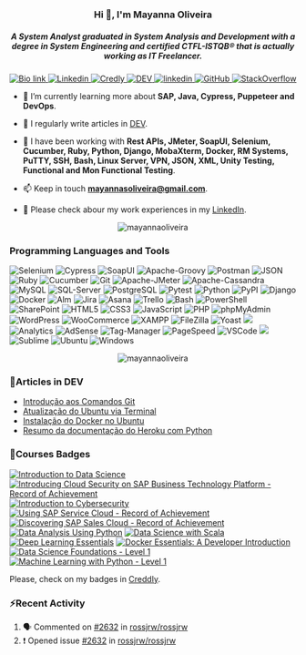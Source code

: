 <h3 align="center">Hi 👋, I'm Mayanna Oliveira</h1>
<h5 align="center">A System Analyst graduated in System Analysis and Development with a degree in System Engineering and certified CTFL-ISTQB® that is actually working as IT Freelancer.
</h3>

<!-- Profile View 
<p align="center">
<img src="https://komarev.com/ghpvc/?username=mayannaoliveira&label=Profile%20views&color=0e75b6&style=flat)](https://stackoverflow.com/users/16884312/mayanna" />
</p> -->

<p align="center">
    <a href="https://bio.link/mayanna">
    <img alt="Bio link" src="https://img.shields.io/badge/Bio%20Link-000000.svg?style=flat&logo=Bio-Link&logoColor=white"/>
    </a>
    <a href="https://www.linkedin.com/in/mayannaoliveira/">
    <img alt="Linkedin" src="https://img.shields.io/badge/LinkedIn-0A66C2.svg?style=flat&logo=LinkedIn&logoColor=white"/>
    </a>
    <a href="https://www.credly.com/users/mayannaoliveira/">
    <img alt="Credly" src="https://img.shields.io/badge/Credly-FF6B00.svg?style=flat&logo=Credly&logoColor=white"/>
    </a>
    <a href="https://dev.to/mayannaoliveira">
    <img alt="DEV" src="https://img.shields.io/badge/dev.to-0A0A0A.svg?style=flat&logo=devdotto&logoColor=white"/>
    </a>
    <a href=mailto:mayannasoliveira@gmail.com>
    <img alt="linkedin" src="https://img.shields.io/badge/Gmail-EA4335.svg?style=flat&logo=Gmail&logoColor=white"/>
    </a>
    <a href="https://github.com/mayannaoliveira">
    <img alt="GitHub" src="https://img.shields.io/badge/GitHub-181717.svg?style=flat&logo=GitHub&logoColor=white"/>
    </a>
    <a href="https://stackoverflow.com/users/16884312/mayanna">
    <img alt="StackOverflow" src="https://img.shields.io/badge/Stack%20Overflow-F58025.svg?style=flat&logo=Stack-Overflow&logoColor=white"/>
    </a>
</p> 

- 🌱 I’m currently learning more about **SAP, Java, Cypress, Puppeteer and DevOps**.

- 📝 I regularly write articles in [DEV](https://dev.to/mayannaoliveira).

- 🔧 I have been working with **Rest APIs, JMeter, SoapUI, Selenium, Cucumber, Ruby, Python, Django, MobaXterm, Docker, RM Systems, PuTTY, SSH, Bash, Linux Server, VPN, JSON, XML, Unity Testing, Functional and Mon Functional Testing**.

- 📫 Keep in touch **mayannasoliveira@gmail.com**.

- 📄 Please check abour my work experiences in my [LinkedIn](https://www.linkedin.com/in/mayannaoliveira/).

<p align="center">
<img src="https://stackoverflow-card.vercel.app/?userID=16884312&theme=stackoverflow-dark" alt="mayannaoliveira" />
</p>


<!-- StackOverflow -->
<!-- [![Mayanna StackOverflow](https://stackoverflow-card.vercel.app/?userID=16884312&theme=stackoverflow-dark)](https://stackoverflow.com/users/16884312/mayanna) -->

<!-- StackOverflow -->
<!-- [![Mayanna StackOverflow](https://github-readme-stackoverflow.vercel.app/?userID=16884312&theme=dark)](https://stackoverflow.com/users/16884312/mayanna)-->

<h3 align="left">Programming Languages and Tools</h3> 

![Selenium](https://img.shields.io/badge/Selenium-43B02A.svg?style=for-the-badge&logo=Selenium&logoColor=white) 
![Cypress](https://img.shields.io/badge/Cypress-17202C.svg?style=for-the-badge&logo=Cypress&logoColor=white)
![SoapUI](https://img.shields.io/badge/SoapUI-yellow.svg?style=for-the-badge&logo=Swagger&logoColor=black)
![Apache-Groovy](https://img.shields.io/badge/Apache%20Groovy-4298B8.svg?style=for-the-badge&logo=Apache-Groovy&logoColor=white)
![Postman](https://img.shields.io/badge/Postman-DD3A0A.svg?style=for-the-badge&logo=Postman&logoColor=white)
![JSON](https://img.shields.io/badge/JSON-000000.svg?style=for-the-badge&logo=JSON&logoColor=white)
![Ruby](https://img.shields.io/badge/Ruby-CC342D.svg?style=for-the-badge&logo=Ruby&logoColor=white)
![Cucumber](https://img.shields.io/badge/Cucumber-23D96C.svg?style=for-the-badge&logo=Cucumber&logoColor=white)
![Git](https://img.shields.io/badge/Git-F05032.svg?style=for-the-badge&logo=Git&logoColor=white)
![Apache-JMeter](https://img.shields.io/badge/Apache%20JMeter-D22128.svg?style=for-the-badge&logo=Apache-JMeter&logoColor=white)
![Apache-Cassandra](https://img.shields.io/badge/Apache%20Cassandra-1287B1.svg?style=for-the-badge&logo=Apache-Cassandra&logoColor=white)
![MySQL](https://img.shields.io/badge/MySQL-4479A1.svg?style=for-the-badge&logo=MySQL&logoColor=white)
![SQL-Server](https://img.shields.io/badge/Microsoft%20SQL%20Server-CC2927.svg?style=for-the-badge&logo=Microsoft-SQL-Server&logoColor=white)
![PostgreSQL](https://img.shields.io/badge/PostgreSQL-4169E1.svg?style=for-the-badge&logo=PostgreSQL&logoColor=white)
![Pytest](https://img.shields.io/badge/Pytest-0A9EDC.svg?style=for-the-badge&logo=Pytest&logoColor=white)
![Python](https://img.shields.io/badge/Python-3776AB.svg?style=for-the-badge&logo=Python&logoColor=white)
![PyPI](https://img.shields.io/badge/PyPI-3775A9.svg?style=for-the-badge&logo=PyPI&logoColor=white)
![Django](https://img.shields.io/badge/Django-092E20.svg?style=for-the-badge&logo=Django&logoColor=white)
![Docker](https://img.shields.io/badge/Docker-2496ED.svg?style=for-the-badge&logo=Docker&logoColor=white)
![Alm](https://img.shields.io/badge/HP%20Alm-0096D6.svg?style=for-the-badge&logo=HP&logoColor=white)
![Jira](https://img.shields.io/badge/Jira-0052CC.svg?style=for-the-badge&logo=Jira&logoColor=white)
![Asana](https://img.shields.io/badge/Asana-F06A6A.svg?style=for-the-badge&logo=Asana&logoColor=white)
![Trello](https://img.shields.io/badge/Trello-0052CC.svg?style=for-the-badge&logo=Trello&logoColor=white)
![Bash](https://img.shields.io/badge/GNU%20Bash-4EAA25.svg?style=for-the-badge&logo=GNU-Bash&logoColor=white)
![PowerShell](https://img.shields.io/badge/PowerShell-5391FE.svg?style=for-the-badge&logo=PowerShell&logoColor=white)
![SharePoint](https://img.shields.io/badge/Microsoft%20SharePoint-0078D4.svg?style=for-the-badge&logo=Microsoft-SharePoint&logoColor=white)
![HTML5](https://img.shields.io/badge/HTML5-E34F26.svg?style=for-the-badge&logo=HTML5&logoColor=white)
![CSS3](https://img.shields.io/badge/CSS3-1572B6.svg?style=for-the-badge&logo=CSS3&logoColor=white)
![JavaScript](https://img.shields.io/badge/JavaScript-F7DF1E.svg?style=for-the-badge&logo=JavaScript&logoColor=black)
![PHP](https://img.shields.io/badge/PHP-777BB4.svg?style=for-the-badge&logo=PHP&logoColor=white)
![phpMyAdmin](https://img.shields.io/badge/phpMyAdmin-6C78AF.svg?style=for-the-badge&logo=phpMyAdmin&logoColor=white)
![WordPress](https://img.shields.io/badge/WordPress-21759B.svg?style=for-the-badge&logo=WordPress&logoColor=white)
![WooCommerce](https://img.shields.io/badge/WooCommerce-96588A.svg?style=for-the-badge&logo=WooCommerce&logoColor=white)
![XAMPP](https://img.shields.io/badge/XAMPP-FB7A24.svg?style=for-the-badge&logo=XAMPP&logoColor=white)
![FileZilla](https://img.shields.io/badge/FileZilla-BF0000.svg?style=for-the-badge&logo=FileZilla&logoColor=white)
![Yoast](https://img.shields.io/badge/Yoast%20SEO-A61E69.svg?style=for-the-badge&logo=Yoast&logoColor=white)
![](https://img.shields.io/badge/Google%20Ads-4285F4.svg?style=for-the-badge&logo=Google-Ads&logoColor=white)
![Analytics](https://img.shields.io/badge/Google%20Analytics-E37400.svg?style=for-the-badge&logo=Google-Analytics&logoColor=white)
![AdSense](https://img.shields.io/badge/Google%20AdSense-4285F4.svg?style=for-the-badge&logo=Google-AdSense&logoColor=white)
![Tag-Manager](https://img.shields.io/badge/Google%20Tag%20Manager-246FDB.svg?style=for-the-badge&logo=Google-Tag-Manager&logoColor=white)
![PageSpeed](https://img.shields.io/badge/PageSpeed%20Insights-4285F4.svg?style=for-the-badge&logo=PageSpeed-Insights&logoColor=white)
![VSCode](https://img.shields.io/badge/Visual%20Studio%20Code-007ACC.svg?style=for-the-badge&logo=Visual-Studio-Code&logoColor=white)
![](https://img.shields.io/badge/Notepad++-90E59A.svg?style=for-the-badge&logo=Notepad++&logoColor=black)
![Sublime](https://img.shields.io/badge/Sublime%20Text-FF9800.svg?style=for-the-badge&logo=Sublime-Text&logoColor=white)
![Ubuntu](https://img.shields.io/badge/Ubuntu-E95420.svg?style=for-the-badge&logo=Ubuntu&logoColor=white)
![Windows](https://img.shields.io/badge/Windows%2011-0078D4.svg?style=for-the-badge&logo=Windows-11&logoColor=white)
</p>

<p align="center">
<img src="https://github-readme-stats.vercel.app/api/top-langs?username=mayannaoliveira&show_icons=true&theme=dark&locale=en&layout=compact" alt="mayannaoliveira" />
</p>

<h3 align="left">🔭Articles in DEV </h3>

 <!-- BLOG-POST-LIST:START -->
- [Introdução aos Comandos Git](https://dev.to/mayannaoliveira/introducao-aos-comandos-git-3am7)
- [Atualização do Ubuntu via Terminal](https://dev.to/mayannaoliveira/atualizacao-do-ubuntu-via-terminal-2mp9)
- [Instalação do Docker no Ubuntu](https://dev.to/mayannaoliveira/instalacao-do-docker-no-ubuntu-3jej)
- [Resumo da documentação do Heroku com Python](https://dev.to/mayannaoliveira/resumo-da-documentacao-do-heroku-com-python-3bmj)
<!-- BLOG-POST-LIST:END -->

<h3 align="left">🏅Courses Badges </h3>

<!--START_SECTION:badges-->
[![Introduction to Data Science](https://images.credly.com/size/110x110/images/b38a42e0-dc58-4ce2-b6c0-28d978e8aaad/image.png)](http://www.credly.com/badges/2f9a56fc-fb07-4a95-b566-16b3386d2bb0 "Introduction to Data Science")
[![Introducing Cloud Security on SAP Business Technology Platform - Record of Achievement](https://images.credly.com/size/110x110/images/ad826ccf-02ab-40e6-bc63-bc3884a844a9/image.png)](http://www.credly.com/badges/096182da-a881-4c14-b0c5-4f201e2fdb4a "Introducing Cloud Security on SAP Business Technology Platform - Record of Achievement")
[![Introduction to Cybersecurity](https://images.credly.com/size/110x110/images/af8c6b4e-fc31-47c4-8dcb-eb7a2065dc5b/I2CS__1_.png)](http://www.credly.com/badges/08297a6f-c74c-42b0-a027-5d6eddae7f6b "Introduction to Cybersecurity")
[![Using SAP Service Cloud - Record of Achievement](https://images.credly.com/size/110x110/images/e1ff3776-330e-436c-92ab-e9bf72dfd4d9/image.png)](http://www.credly.com/badges/3a5891cc-38e3-4ca8-99bd-f65f23237172 "Using SAP Service Cloud - Record of Achievement")
[![Discovering SAP Sales Cloud - Record of Achievement](https://images.credly.com/size/110x110/images/5c26431d-5b2c-4d4c-9e0e-8f9daf1bfc47/image.png)](http://www.credly.com/badges/7432901d-f747-4168-baec-12f3c854d383 "Discovering SAP Sales Cloud - Record of Achievement")
[![Data Analysis Using Python](https://images.credly.com/size/110x110/images/ba34cb1c-4344-43f5-9685-55e2e901c0f0/Data_Analysis_using_Python.png)](http://www.credly.com/badges/0df4cec0-9087-441b-bc64-abafd664993f "Data Analysis Using Python")
[![Data Science with Scala](https://images.credly.com/size/110x110/images/0c067956-9a64-45ee-8471-c794e3e3f57c/Data_Science_with_Scala_-_Pwr_by_Lightbend.png)](http://www.credly.com/badges/c4f51279-4c7c-48dc-9665-98afe8e6cc4e "Data Science with Scala")
[![Deep Learning Essentials](https://images.credly.com/size/110x110/images/f4f08b45-aa38-4242-8b05-dcdac6811504/Deep_Learning_Essentials.png)](http://www.credly.com/badges/25ac4b76-ebea-4d01-8933-a038ff6569ee "Deep Learning Essentials")
[![Docker Essentials: A Developer Introduction](https://images.credly.com/size/110x110/images/08216781-93cb-4ba1-8110-8eb3401fa8ce/Docker_Essentials_-_ISDN.png)](http://www.credly.com/badges/5f3e704e-4369-4010-b50c-5168db1fa98a "Docker Essentials: A Developer Introduction")
[![Data Science Foundations - Level 1](https://images.credly.com/size/110x110/images/5ca7b236-6105-4154-ba22-c8ae12ec1d8c/Data_Sci_Found_Level_1_-_CC_-_2019.png)](http://www.credly.com/badges/04760ec1-b407-4860-b17c-35167bff17e2 "Data Science Foundations - Level 1")
[![Machine Learning with Python - Level 1](https://images.credly.com/size/110x110/images/53caf8cc-b5e9-4424-b4a7-7b069fa13db4/Machine_Learning_with_Python.png)](http://www.credly.com/badges/64d372d7-bb00-44d4-88e6-afb2ff74d620 "Machine Learning with Python - Level 1")
<!--END_SECTION:badges-->

Please, check on my badges in [Creddly](https://www.credly.com/users/mayannaoliveira).

<h3 align="left">⚡Recent Activity </h3>

<!--START_SECTION:activity-->
1. 🗣 Commented on [#2632](https://github.com/rossjrw/rossjrw/issues/2632#issuecomment-1807387271) in [rossjrw/rossjrw](https://github.com/rossjrw/rossjrw)
2. ❗ Opened issue [#2632](https://github.com/rossjrw/rossjrw/issues/2632) in [rossjrw/rossjrw](https://github.com/rossjrw/rossjrw)
<!--END_SECTION:activity-->

<!-- <p>&nbsp;<img align="center" src="https://github-readme-stats.vercel.app/api?username=mayannaoliveira&show_icons=true&theme=dark&locale=en" alt="mayannaoliveira" /></p>

<p><img align="center" src="https://github-readme-streak-stats.herokuapp.com/?user=mayannaoliveira&theme=dark" alt="mayannaoliveira" /></p> -->
